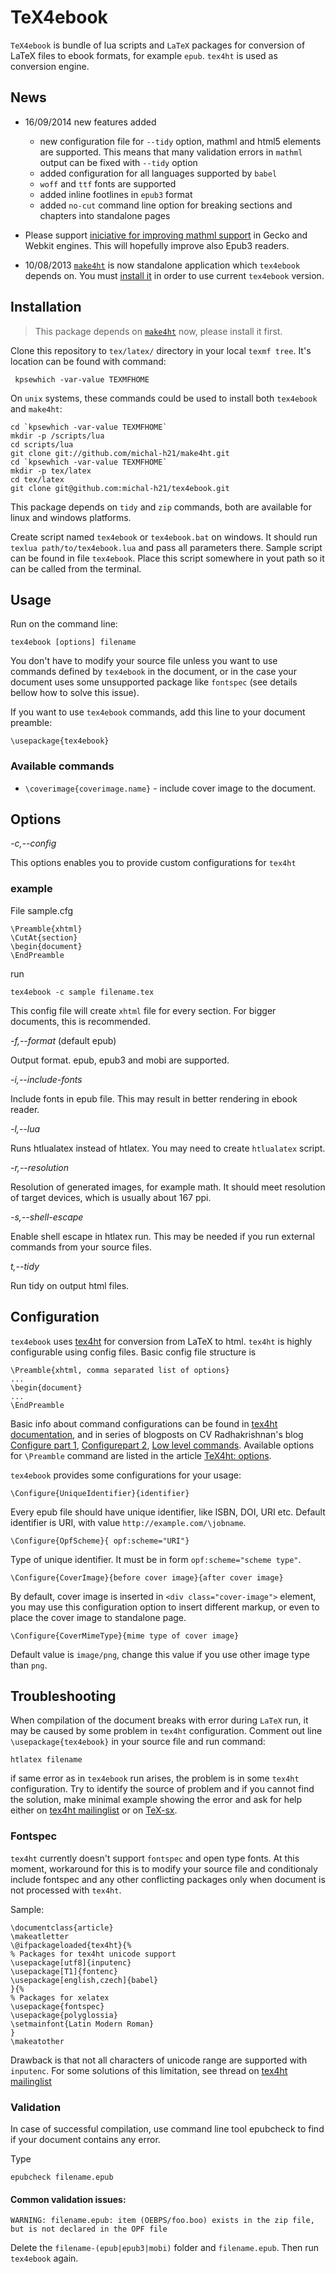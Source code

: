 TeX4ebook
=========

`TeX4ebook` is bundle of lua scripts and `LaTeX` packages for conversion of LaTeX files to ebook formats, for example `epub`. `tex4ht` is used as conversion engine. 

News
----
- 16/09/2014 new features added

  - new configuration file for `--tidy` option, mathml and html5 elements are 
    supported. This means that many validation errors in `mathml` output
    can be fixed with `--tidy` option
  - added configuration for all languages supported by `babel`
  - `woff` and `ttf` fonts are supported
  - added inline footlines in `epub3` format
  - added `no-cut` command line option for breaking sections and chapters into
    standalone pages



- Please support [iniciative for improving mathml support](http://www.ulule.com/mathematics-ebooks/) in Gecko and Webkit engines. This will hopefully improve also Epub3 
  readers.

  

- 10/08/2013
  [`make4ht`](https://github.com/michal-h21/make4ht) is now standalone application which `tex4ebook` depends on. You must [install it](https://github.com/michal-h21/make4ht#instalation) in order to use current `tex4ebook` version.

Installation
------------

> This package depends on [`make4ht`](https://github.com/michal-h21/make4ht#instalation) now, 
> please install it first.

Clone this repository to `tex/latex/` directory in your local `texmf tree`. It's location can be found with command:

     kpsewhich -var-value TEXMFHOME

On `unix` systems, these commands could be used to install both `tex4ebook` and
`make4ht`:

    cd `kpsewhich -var-value TEXMFHOME`
    mkdir -p /scripts/lua
    cd scripts/lua
    git clone git://github.com/michal-h21/make4ht.git
    cd `kpsewhich -var-value TEXMFHOME`
    mkdir -p tex/latex
    cd tex/latex
    git clone git@github.com:michal-h21/tex4ebook.git
     

This package depends on `tidy` and `zip` commands, both are available for linux and windows platforms.

Create script named `tex4ebook` or `tex4ebook.bat` on windows. 
It should run `texlua path/to/tex4ebook.lua` and pass all parameters there.
Sample script can be found in file `tex4ebook`. Place this script somewhere in yout path so it can be called from the terminal.


Usage
-----

Run on the command line:

    tex4ebook [options] filename

You don't have to modify your source file unless you want to use commands defined by `tex4ebook` in the document, or in the case your document uses some unsupported package like `fontspec` (see details bellow how to solve this issue).

If you want to use `tex4ebook` commands, add this line to your document preamble:

    \usepackage{tex4ebook}

### Available commands

- `\coverimage{coverimage.name}` - include cover image to the document. 

Options
-------

*-c,--config* 

This options enables you to provide custom configurations for `tex4ht`

### example

File sample.cfg


    \Preamble{xhtml}
    \CutAt{section}
    \begin{document}
    \EndPreamble

run 

    tex4ebook -c sample filename.tex

This config file will create `xhtml` file for every section. For bigger documents, this is recommended.
  
*-f,--format* (default epub) 

Output format. epub, epub3 and mobi are supported.

*-i,--include-fonts*  

Include fonts in epub file. This may result in better rendering in ebook reader.

*-l,--lua*  

Runs htlualatex instead of htlatex. You may need to create `htlualatex` script.

*-r,--resolution* 

Resolution of generated images, for example math. It should meet resolution of target devices, which is usually about 167 ppi.

*-s,--shell-escape*  

Enable shell escape in htlatex run. This may be needed if you run external commands from your source files.

*t,--tidy*

Run tidy on output html files.


Configuration
-------------

`tex4ebook` uses [tex4ht](http://www.tug.org/tex4ht/) for conversion from LaTeX to html. `tex4ht` is highly configurable using config files. Basic config file structure is

    \Preamble{xhtml, comma separated list of options}
    ...
    \begin{document}
    ...
    \EndPreamble

Basic info about command configurations can be found in 
[tex4ht documentation](http://www.tug.org/applications/tex4ht/mn11.html), 
and in series of blogposts on CV Radhakrishnan's blog 
[Configure part 1](http://www.cvr.cc/?p=323), 
[Configurepart 2](http://www.cvr.cc/?p=362), 
[Low level commands](http://www.cvr.cc/?p=482). 
Available options for `\Preamble` command are listed in the article 
[TeX4ht: options](http://www.cvr.cc/?p=504).

`tex4ebook` provides some configurations for your usage:

    \Configure{UniqueIdentifier}{identifier}


Every epub file should have unique identifier, like ISBN, DOI, URI etc. 
Default identifier is URI, with value `http://example.com/\jobname`.

    \Configure{OpfScheme}{ opf:scheme="URI"}

Type of unique identifier. It must be in form `opf:scheme="scheme type"`.

    \Configure{CoverImage}{before cover image}{after cover image}

By default, cover image is inserted in `<div class="cover-image">` element, 
you may use this configuration option to insert different markup, 
or even to place the cover image to standalone page.


    \Configure{CoverMimeType}{mime type of cover image}

Default value is `image/png`, change this value if you use other image 
type than `png`.


Troubleshooting
---------------

When compilation of the document breaks with error during `LaTeX` run, it may be caused by some problem in `tex4ht` configuration. Comment out line `\usepackage{tex4ebook}` in your source file and run command:

    htlatex filename 

if same error as in `tex4ebook` run arises, the problem is in some `tex4ht` configuration. Try to identify the source of problem and if you cannot find the solution, make minimal example showing the error and ask for help either on [tex4ht mailinglist](http://tug.org/mailman/listinfo/tex4ht) or on [TeX-sx](http://tex.stackexchange.com/). 

### Fontspec

`tex4ht` currently doesn't support `fontspec` and open type fonts. At this moment, workaround for this is to modify your source file and conditionaly include fontspec and any other conflicting packages only when document is not processed with `tex4ht`. 

Sample:

    \documentclass{article}
    \makeatletter
    \@ifpackageloaded{tex4ht}{%
    % Packages for tex4ht unicode support
    \usepackage[utf8]{inputenc}
    \usepackage[T1]{fontenc}
    \usepackage[english,czech]{babel}
    }{%
    % Packages for xelatex
    \usepackage{fontspec}
    \usepackage{polyglossia}
    \setmainfont{Latin Modern Roman}
    }
    \makeatother

Drawback is that not all characters of unicode range are supported with `inputenc`. For some solutions of this limitation, see thread on [tex4ht mailinglist](http://tug.org/pipermail/tex4ht/2013q1/000719.html)

### Validation

In case of successful compilation, use command line tool epubcheck to find if your document contains any error.

Type 
 
    epubcheck filename.epub

#### Common validation issues:

    WARNING: filename.epub: item (OEBPS/foo.boo) exists in the zip file, but is not declared in the OPF file

Delete the `filename-(epub|epub3|mobi)` folder and `filename.epub`. Then run `tex4ebook` again.



